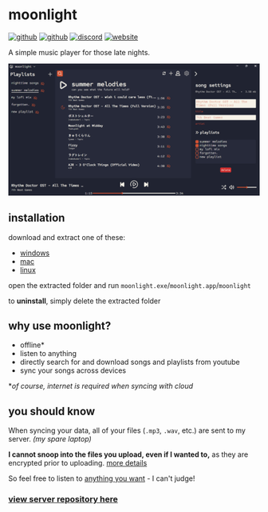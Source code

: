 <link rel="shortcut icon" type="image/x-icon" href="moonlight.png">

# moonlight 
[![github](https://img.shields.io/badge/-moonlight-%23181717?logo=github)](https://github.com/troylu8/moonlight)
[![github](https://img.shields.io/badge/-moonlight--server-%23181717?logo=github)](https://github.com/troylu8/moonlight-server)
[![discord](https://img.shields.io/badge/-report%20a%20bug-%235865F2?logo=discord&logoColor=%23FFFFFF)](https://www.discord.gg/3yt3mNMcnK) 
[![website](https://img.shields.io/badge/-troylu.com-purple)](https://www.troylu.com)

A simple music player for those late nights.

![app preview](readme-resources/preview.png)

## installation

download and extract one of these:
 - [windows](https://www.dropbox.com/scl/fi/meg7vjraike6t9nb9snhh/moonlight-win32-x64.zip?rlkey=34uwzi0fhxpd85d6sfedyfpfk&st=p0qnbyzh&dl=1)
 - [mac](https://www.dropbox.com/scl/fi/bczwhcffqszngkyyyytwr/moonlight-darwin-x64.zip?rlkey=njqe7l8djcqqpp1ztnhxce4v8&st=vnb6lddt&dl=1)
 - [linux](https://www.dropbox.com/scl/fi/salbffps2nx4ixffrst15/moonlight-linux-x64.zip?rlkey=ixnz81q39nlc480xtci85z6y0&st=jz237mwp&dl=1)

open the extracted folder and run `moonlight.exe`/`moonlight.app`/`moonlight`

to **uninstall**, simply delete the extracted folder

## why use moonlight?

 - offline*
 - listen to anything
 - directly search for and download songs and playlists from youtube 
 - sync your songs across devices

**of course, internet is required when syncing with cloud*

## you should know
When syncing your data, all of your files (`.mp3`, `.wav`, etc.) are sent to my server. *(my spare laptop)*

**I cannot snoop into the files you upload, even if I wanted to,** as they are encrypted prior to uploading. [more details](readme-resources/privacy.md)

So feel free to listen to [anything you want](https://www.youtube.com/watch?v=lrbOiYrMSPk) - I can't judge! 

### [view server repository here](https://github.com/troylu8/moonlight-server) 
